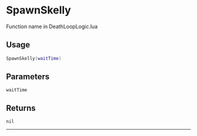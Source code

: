 # SpawnSkelly
Function name in DeathLoopLogic.lua
## Usage
```lua
SpawnSkelly(waitTime)
```
## Parameters
`waitTime`
## Returns
`nil`

---